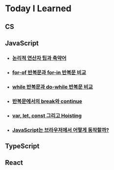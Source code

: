 # Today I Learned

## CS

## JavaScript

- ### [논리적 연산자 팁과 축약어](https://github.com/DINGUNOTE/TIL/blob/main/JavaScript/230213.md)
- ### [for-of 반복문과 for-in 반복문 비교](https://github.com/DINGUNOTE/TIL/blob/main/JavaScript/230214.md)
- ### [while 반복문과 do-while 반복문 비교](https://github.com/DINGUNOTE/TIL/blob/main/JavaScript/230214-2.md)
- ### [반복문에서의 break와 continue](https://github.com/DINGUNOTE/TIL/blob/main/JavaScript/230215.md)
- ### [var, let, const 그리고 Hoisting](https://github.com/DINGUNOTE/TIL/blob/main/JavaScript/230216.md)
- ### [JavaScript는 브라우저에서 어떻게 동작할까?](https://github.com/DINGUNOTE/TIL/blob/main/JavaScript/230217.md)

## TypeScript

## React
